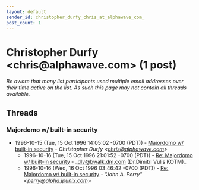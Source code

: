 ```yaml
---
layout: default
sender_id: christopher_durfy_chris_at_alphawave_com_
post_count: 1
---
```


# Christopher Durfy <chris<span>@</span>alphawave.com> (1 post)

_Be aware that many list participants used multiple email addresses over their time active on the list. As such this page may not contain all threads available._

## Threads

### Majordomo w/ built-in security
+ 1996-10-15 (Tue, 15 Oct 1996 14:05:02 -0700 (PDT)) - [Majordomo w/ built-in security](/archive/1996/10/ab68c697d9f6df547b7e1cc929ee8ef34078cd8cf48d44c4c7c5d14aedb115aa) - _Christopher Durfy \<chris@alphawave.com\>_
  + 1996-10-16 (Tue, 15 Oct 1996 21:01:52 -0700 (PDT)) - [Re: Majordomo w/ built-in security](/archive/1996/10/f8b414d5c38541f8fce40dfc4e8e211cdfb584d6fdf9bf6fe7dca10dfe761eec) - _dlv@bwalk.dm.com (Dr.Dimitri Vulis KOTM)_
  + 1996-10-16 (Wed, 16 Oct 1996 03:46:42 -0700 (PDT)) - [Re: Majordomo w/ built-in security](/archive/1996/10/fa37e04f1403380a40464db348625f8f3cc207081f8d63b79f6530065de08054) - _"John A. Perry" \<perry@alpha.jpunix.com\>_

